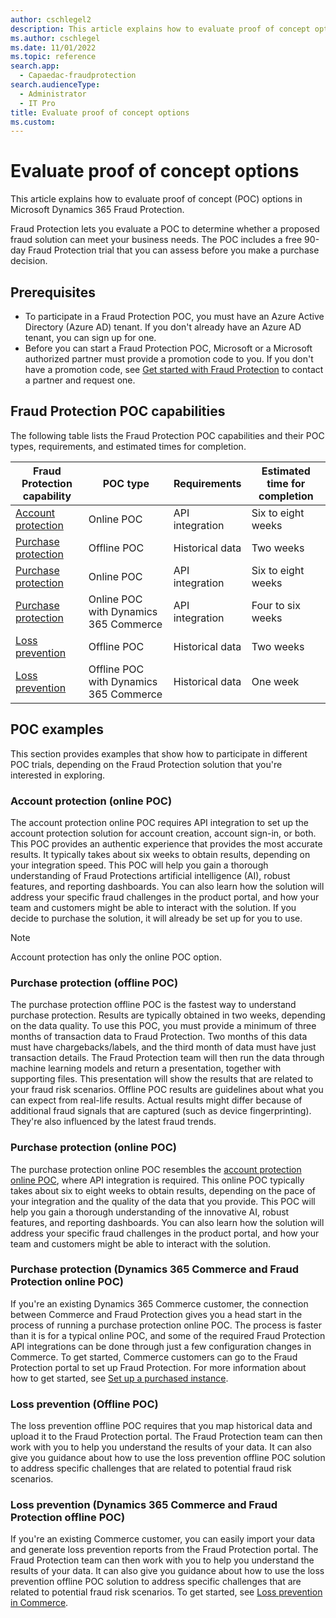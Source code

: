 ```yaml
---
author: cschlegel2
description: This article explains how to evaluate proof of concept options in Microsoft Dynamics 365 Fraud Protection.
ms.author: cschlegel
ms.date: 11/01/2022
ms.topic: reference
search.app: 
  - Capaedac-fraudprotection
search.audienceType:
  - Administrator
  - IT Pro
title: Evaluate proof of concept options
ms.custom:
---
```


# Evaluate proof of concept options

This article explains how to evaluate proof of concept (POC) options in Microsoft Dynamics 365 Fraud Protection.

Fraud Protection lets you evaluate a POC to determine whether a proposed fraud solution can meet your business needs. The POC includes a free 90-day Fraud Protection trial that you can assess before you make a purchase decision.

## Prerequisites

- To participate in a Fraud Protection POC, you must have an Azure Active Directory (Azure AD) tenant. If you don't already have an Azure AD tenant, you can sign up for one.
- Before you can start a Fraud Protection POC, Microsoft or a Microsoft authorized partner must provide a promotion code to you. If you don't have a promotion code, see [Get started with Fraud Protection](https://dynamics.microsoft.com/get-started/?appname=fraudprotection) to contact a partner and request one.

## Fraud Protection POC capabilities 

The following table lists the Fraud Protection POC capabilities and their POC types, requirements, and estimated times for completion.

| Fraud Protection capability | POC type | Requirements | Estimated time for completion |
|---|---|---|---|
| [Account protection](#account-protection-online-poc) | Online POC | API integration | Six to eight weeks |
| [Purchase protection](#purchase-protection-offline-poc) | Offline POC | Historical data | Two weeks |
| [Purchase protection](#purchase-protection-online-poc) | Online POC | API integration | Six to eight weeks |
| [Purchase protection](#purchase-protection-dynamics-365-commerce-and-fraud-protection-online-poc) | Online POC with Dynamics 365 Commerce | API integration | Four to six weeks |
| [Loss prevention](#loss-prevention-offline-poc) | Offline POC | Historical data | Two weeks |
| [Loss prevention](#loss-prevention-dynamics-365-commerce-and-fraud-protection-offline-poc) | Offline POC with Dynamics 365 Commerce | Historical data | One week |

<!--![Representation of available POC options](media/poc-options-image.png)-->

## POC examples

This section provides examples that show how to participate in different POC trials, depending on the Fraud Protection solution that you're interested in exploring.

### Account protection (online POC)

The account protection online POC requires API integration to set up the account protection solution for account creation, account sign-in, or both. This POC provides an authentic experience that provides the most accurate results. It typically takes about six weeks to obtain results, depending on your integration speed. This POC will help you gain a thorough understanding of Fraud Protections artificial intelligence (AI), robust features, and reporting dashboards. You can also learn how the solution will address your specific fraud challenges in the product portal, and how your team and customers might be able to interact with the solution. If you decide to purchase the solution, it will already be set up for you to use.

> [!NOTE]
> Account protection has only the online POC option.

### Purchase protection (offline POC)

The purchase protection offline POC is the fastest way to understand purchase protection. Results are typically obtained in two weeks, depending on the data quality. To use this POC, you must provide a minimum of three months of transaction data to Fraud Protection. Two months of this data must have chargebacks/labels, and the third month of data must have just transaction details. The Fraud Protection team will then run the data through machine learning models and return a presentation, together with supporting files. This presentation will show the results that are related to your fraud risk scenarios. Offline POC results are guidelines about what you can expect from real-life results. Actual results might differ because of additional fraud signals that are captured (such as device fingerprinting). They're also influenced by the latest fraud trends.

### Purchase protection (online POC)

The purchase protection online POC resembles the [account protection online POC](#account-protection-online-poc), where API integration is required. This online POC typically takes about six to eight weeks to obtain results, depending on the pace of your integration and the quality of the data that you provide. This POC will help you gain a thorough understanding of the innovative AI, robust features, and reporting dashboards. You can also learn how the solution will address your specific fraud challenges in the product portal, and how your team and customers might be able to interact with the solution.

### Purchase protection (Dynamics 365 Commerce and Fraud Protection online POC)

If you're an existing Dynamics 365 Commerce customer, the connection between Commerce and Fraud Protection gives you a head start in the process of running a purchase protection online POC. The process is faster than it is for a typical online POC, and some of the required Fraud Protection API integrations can be done through just a few configuration changes in Commerce. To get started, Commerce customers can go to the Fraud Protection portal to set up Fraud Protection. For more information about how to get started, see [Set up a purchased instance](promocode-set-up-dfp-purchased-version.md).

### Loss prevention (Offline POC)

The loss prevention offline POC requires that you map historical data and upload it to the Fraud Protection portal. The Fraud Protection team can then work with you to help you understand the results of your data. It can also give you guidance about how to use the loss prevention offline POC solution to address specific challenges that are related to potential fraud risk scenarios.

### Loss prevention (Dynamics 365 Commerce and Fraud Protection offline POC)

If you're an existing Commerce customer, you can easily import your data and generate loss prevention reports from the Fraud Protection portal. The Fraud Protection team can then work with you to help you understand the results of your data. It can also give you guidance about how to use the loss prevention offline POC solution to address specific challenges that are related to potential fraud risk scenarios. To get started, see [Loss prevention in Commerce](/dynamics365/commerce/dev-itpro/dfp#loss-prevention-in-commerce).

